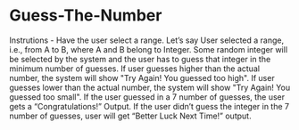 # Guess-The-Number
Instrutions - Have the user select a range. Let’s say User selected a range, i.e., from A to B, where A and B belong to Integer. Some random integer will be selected by the system and the user has to guess that integer in the minimum number of guesses. If user guesses higher than the actual number, the system will show "Try Again! You guessed too high". If user guesses lower than the actual number, the system will show "Try Again! You guessed too small". If the user guessed in a 7 number of guesses, the user gets a “Congratulations!” Output. If the user didn’t guess the integer in the 7 number of guesses, user will get “Better Luck Next Time!” output.
